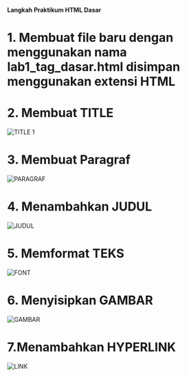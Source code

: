 **Langkah Praktikum HTML Dasar**

**1. Membuat file baru**
dengan menggunakan nama lab1_tag_dasar.html disimpan menggunakan extensi HTML
===================================================================================
**2. Membuat TITLE**
===================================================================================
![TITLE 1](https://user-images.githubusercontent.com/56239989/112272449-ca3b1580-8cae-11eb-8642-3da26074c6c7.jpg)

**3. Membuat Paragraf**
===================================================================================
![PARAGRAF](https://user-images.githubusercontent.com/56239989/112272571-f8b8f080-8cae-11eb-9236-084f1148d8ed.jpg)

**4. Menambahkan JUDUL**
===================================================================================
![JUDUL](https://user-images.githubusercontent.com/56239989/112272715-1f772700-8caf-11eb-9d5b-e7967dbc207e.jpg)

**5. Memformat TEKS**
===================================================================================
![FONT](https://user-images.githubusercontent.com/56239989/112273068-81379100-8caf-11eb-9f39-f3d3d3d51c48.jpg)

**6. Menyisipkan GAMBAR**
===================================================================================
![GAMBAR](https://user-images.githubusercontent.com/56239989/112273203-a88e5e00-8caf-11eb-8f1d-b3abbdbab56f.jpg)

7.Menambahkan HYPERLINK
===================================================================================
![LINK](https://user-images.githubusercontent.com/56239989/112273374-dc698380-8caf-11eb-9f06-0e025514a6f9.jpg)
